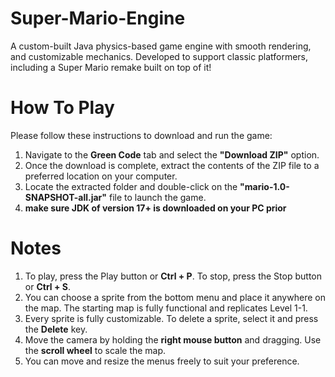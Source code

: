 # Super-Mario-Engine
A custom-built Java physics-based game engine with smooth rendering, and customizable mechanics. Developed to support classic platformers, including a Super Mario remake built on top of it!

# How To Play
Please follow these instructions to download and run the game:  

1. Navigate to the **Green Code** tab and select the **"Download ZIP"** option.  
2. Once the download is complete, extract the contents of the ZIP file to a preferred location on your computer.  
3. Locate the extracted folder and double-click on the **"mario-1.0-SNAPSHOT-all.jar"** file to launch the game.
4. **make sure JDK of version 17+ is downloaded on your PC prior** 

# Notes
1. To play, press the Play button or **Ctrl + P**. To stop, press the Stop button or **Ctrl + S**.
2. You can choose a sprite from the bottom menu and place it anywhere on the map. The starting map is fully functional and replicates Level 1-1.
3. Every sprite is fully customizable. To delete a sprite, select it and press the **Delete** key.
4. Move the camera by holding the **right mouse button** and dragging. Use the **scroll wheel** to scale the map.
5. You can move and resize the menus freely to suit your preference.
